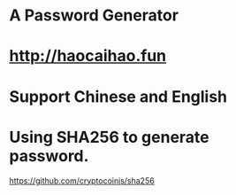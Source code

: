 # A Password Generator
# http://haocaihao.fun
# Support Chinese and English
# Using SHA256 to generate password.
https://github.com/cryptocoinjs/sha256
